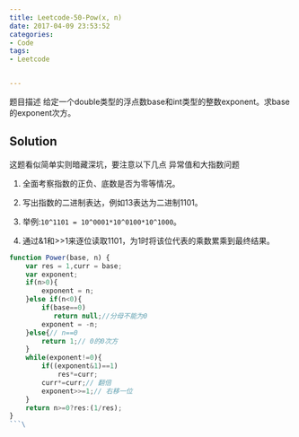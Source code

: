 ```yaml
---
title: Leetcode-50-Pow(x, n)
date: 2017-04-09 23:53:52
categories: 
- Code
tags:
- Leetcode


---
```


题目描述
给定一个double类型的浮点数base和int类型的整数exponent。求base的exponent次方。

## Solution

这题看似简单实则暗藏深坑，要注意以下几点
异常值和大指数问题

1. 全面考察指数的正负、底数是否为零等情况。

2. 写出指数的二进制表达，例如13表达为二进制1101。

3. 举例:`10^1101 = 10^0001*10^0100*10^1000`。

4. 通过&1和>>1来逐位读取1101，为1时将该位代表的乘数累乘到最终结果。
 
 
```javascript
function Power(base, n) {
    var res = 1,curr = base;
    var exponent;
    if(n>0){
        exponent = n;
    }else if(n<0){
        if(base==0)
           return null;//分母不能为0
        exponent = -n;
    }else{// n==0
        return 1;// 0的0次方
    }
    while(exponent!=0){
        if((exponent&1)==1)
            res*=curr;
        curr*=curr;// 翻倍
        exponent>>=1;// 右移一位
    }
    return n>=0?res:(1/res);       
}
```\